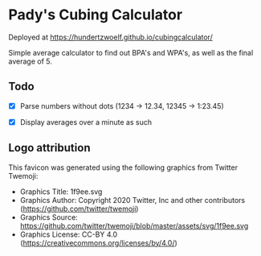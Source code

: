 # Pady's Cubing Calculator

Deployed at https://hundertzwoelf.github.io/cubingcalculator/

Simple average calculator to find out BPA's and WPA's, as well as the final
average of 5.

## Todo

- [x] Parse numbers without dots (1234 -> 12.34, 12345 -> 1:23.45)
- [x] Display averages over a minute as such


## Logo attribution

This favicon was generated using the following graphics from Twitter Twemoji:

- Graphics Title: 1f9ee.svg
- Graphics Author: Copyright 2020 Twitter, Inc and other contributors (https://github.com/twitter/twemoji)
- Graphics Source: https://github.com/twitter/twemoji/blob/master/assets/svg/1f9ee.svg
- Graphics License: CC-BY 4.0 (https://creativecommons.org/licenses/by/4.0/)
